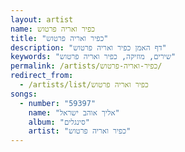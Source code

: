 ```yaml
---
layout: artist
name: כפיר ואריה פרטוש
title: "כפיר ואריה פרטוש"
description: "דף האמן כפיר ואריה פרטוש"
keywords: "שירים, מוזיקה, כפיר ואריה פרטוש"
permalink: /artists/כפיר-ואריה-פרטוש/
redirect_from:
  - /artists/list/כפיר ואריה פרטוש
songs:
  - number: "59397"
    name: "אליך אוהב ישראל"
    album: "סינגלים"
    artist: "כפיר ואריה פרטוש"
---
```

